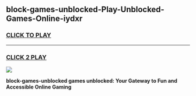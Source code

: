 
## block-games-unblocked-Play-Unblocked-Games-Online-iydxr
<h3>
<a href="https://premium76.site?title=block-games-unblocked&ref=25A">CLICK TO PLAY</a></h3>
<hr>

<h3>
<a href="https://premium76.site?title=block-games-unblocked&ref=25A">CLICK 2 PLAY</a>
  
</h3>

<a href="https://premium76.site?title=block-games-unblocked&ref=25A"><img src="https://clearcache.store/games.png"></a>


**block-games-unblocked games unblocked: Your Gateway to Fun and Accessible Online Gaming**

